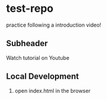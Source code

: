 # test-repo
practice following a introduction video!

## Subheader
Watch tutorial on Youtube

## Local Development

1. open index.html in the browser
